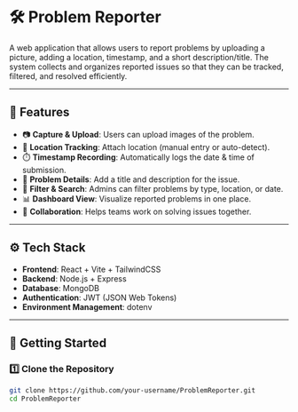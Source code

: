 # 🛠️ Problem Reporter

A web application that allows users to report problems by uploading a picture, adding a location, timestamp, and a short description/title. The system collects and organizes reported issues so that they can be tracked, filtered, and resolved efficiently.

---

## 📌 Features
- 📷 **Capture & Upload**: Users can upload images of the problem.  
- 📍 **Location Tracking**: Attach location (manual entry or auto-detect).  
- ⏱️ **Timestamp Recording**: Automatically logs the date & time of submission.  
- 📝 **Problem Details**: Add a title and description for the issue.  
- 🔎 **Filter & Search**: Admins can filter problems by type, location, or date.  
- 📊 **Dashboard View**: Visualize reported problems in one place.  
- 👥 **Collaboration**: Helps teams work on solving issues together.  

---

## ⚙️ Tech Stack
- **Frontend**: React + Vite + TailwindCSS  
- **Backend**: Node.js + Express  
- **Database**: MongoDB  
- **Authentication**: JWT (JSON Web Tokens)  
- **Environment Management**: dotenv  

---

## 🚀 Getting Started

### 1️⃣ Clone the Repository
```bash
git clone https://github.com/your-username/ProblemReporter.git
cd ProblemReporter
